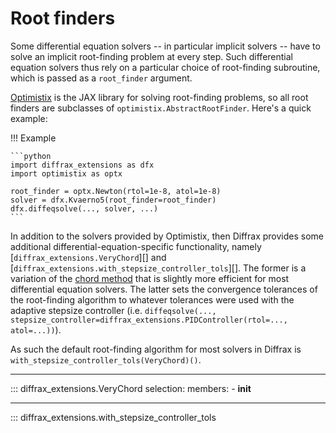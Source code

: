 # Root finders

Some differential equation solvers -- in particular implicit solvers -- have to solve an implicit root-finding problem at every step. Such differential equation solvers thus rely on a particular choice of root-finding subroutine, which is passed as a `root_finder` argument.

[Optimistix](https://github.com/patrick-kidger/optimistix) is the JAX library for solving root-finding problems, so all root finders are subclasses of `optimistix.AbstractRootFinder`.
Here's a quick example:

!!! Example

    ```python
    import diffrax_extensions as dfx
    import optimistix as optx

    root_finder = optx.Newton(rtol=1e-8, atol=1e-8)
    solver = dfx.Kvaerno5(root_finder=root_finder)
    dfx.diffeqsolve(..., solver, ...)
    ```

In addition to the solvers provided by Optimistix, then Diffrax provides some additional differential-equation-specific functionality, namely [`diffrax_extensions.VeryChord`][] and [`diffrax_extensions.with_stepsize_controller_tols`][]. The former is a variation of the [chord method](https://docs.kidger.site/optimistix/api/root_find/#optimistix.Chord) that is slightly more efficient for most differential equation solvers. The latter sets the convergence tolerances of the root-finding algorithm to whatever tolerances were used with the adaptive stepsize controller (i.e. `diffeqsolve(..., stepsize_controller=diffrax_extensions.PIDController(rtol=..., atol=...))`).

As such the default root-finding algorithm for most solvers in Diffrax is `with_stepsize_controller_tols(VeryChord)()`.

---

::: diffrax_extensions.VeryChord
    selection:
        members:
            - __init__

---

::: diffrax_extensions.with_stepsize_controller_tols
